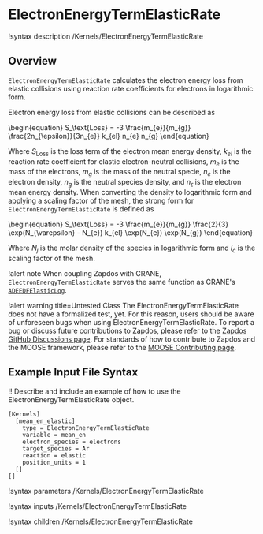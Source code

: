 # ElectronEnergyTermElasticRate

!syntax description /Kernels/ElectronEnergyTermElasticRate

## Overview

`ElectronEnergyTermElasticRate` calculates the electron energy loss from elastic collisions using reaction rate coefficients for electrons in logarithmic form.

Electron energy loss from elastic collisions can be described as

\begin{equation}
S_\text{Loss} =  -3 \frac{m_{e}}{m_{g}} \frac{2n_{\epsilon}}{3n_{e}} k_{el} n_{e} n_{g}
\end{equation}

Where $S_\text{Loss}$ is the loss term of the electron mean energy density, $k_{el}$ is the reaction rate coefficient for elastic electron-neutral collisions, $m_{e}$ is the mass of the electrons, $m_{g}$ is the mass of the neutral specie, $n_{e}$ is the electron density, $n_{g}$ is the neutral species density, and $n_{\epsilon}$ is the electron mean energy density. When converting the density to logarithmic form and applying a scaling factor of the mesh, the strong form for `ElectronEnergyTermElasticRate` is defined as

\begin{equation}
S_\text{Loss} =  -3 \frac{m_{e}}{m_{g}} \frac{2}{3} \exp(N_{\varepsilon} - N_{e}) k_{el} \exp(N_{e}) \exp(N_{g})
\end{equation}

Where $N_{j}$ is the molar density of the species in logarithmic form and $l_{c}$ is the scaling factor of the mesh.

!alert note
When coupling Zapdos with CRANE, `ElectronEnergyTermElasticRate` serves the same function as CRANE's [`ADEEDFElasticLog`](/kernels/ADEEDFElasticLog.md).

!alert warning title=Untested Class
The ElectronEnergyTermElasticRate does not have a formalized test, yet. For this reason,
users should be aware of unforeseen bugs when using ElectronEnergyTermElasticRate. To
report a bug or discuss future contributions to Zapdos, please refer to the
[Zapdos GitHub Discussions page](https://github.com/shannon-lab/zapdos/discussions).
For standards of how to contribute to Zapdos and the MOOSE framework,
please refer to the [MOOSE Contributing page](framework/contributing.md).

## Example Input File Syntax

!! Describe and include an example of how to use the ElectronEnergyTermElasticRate object.

```text
[Kernels]
  [mean_en_elastic]
    type = ElectronEnergyTermElasticRate
    variable = mean_en
    electron_species = electrons
    target_species = Ar
    reaction = elastic
    position_units = 1
  []
[]
```

!syntax parameters /Kernels/ElectronEnergyTermElasticRate

!syntax inputs /Kernels/ElectronEnergyTermElasticRate

!syntax children /Kernels/ElectronEnergyTermElasticRate
